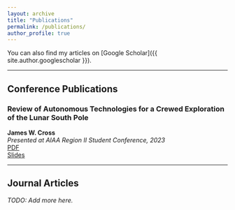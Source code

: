 ```yaml
---
layout: archive
title: "Publications"
permalink: /publications/
author_profile: true
---
```


You can also find my articles on [Google Scholar]({{ site.author.googlescholar }}).

---

## Conference Publications

### Review of Autonomous Technologies for a Crewed Exploration of the Lunar South Pole
**James W. Cross**  
*Presented at AIAA Region II Student Conference, 2023*  
[PDF](files/James_Cross_-_Review_of_Autonomous_Technologies_for_a_Crewed_Exploration_of_the_Lunar_South_Pole.pdf)  
[Slides](files/Slides%20-%20James%20Cross%20-%20Review%20of%20Autonomous%20Technologies%20for%20a%20Crewed%20Exploration%20of%20the%20Lunar%20South%20Pole.pdf)

---

## Journal Articles

_TODO: Add more here._
